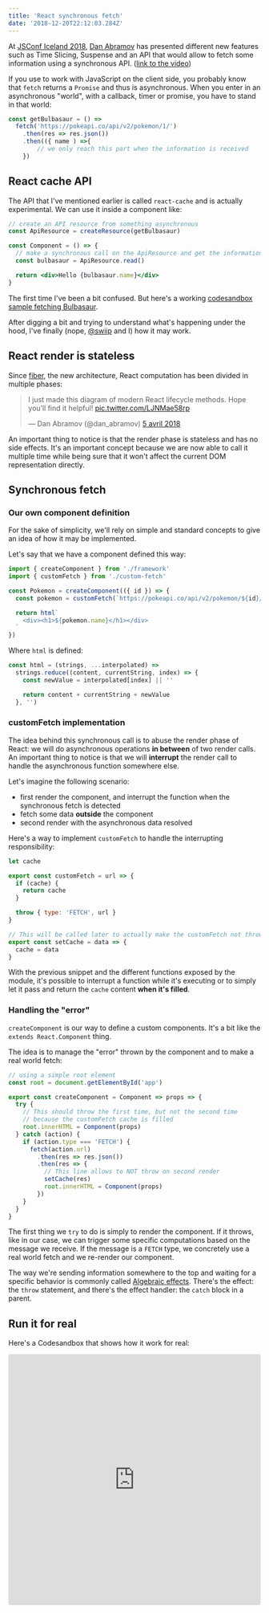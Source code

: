 ```yaml
---
title: 'React synchronous fetch'
date: '2018-12-20T22:12:03.284Z'
---
```


At [JSConf Iceland 2018](https://2018.jsconf.is/), [Dan Abramov](https://twitter.com/dan_abramov) has presented different new features such as Time Slicing, Suspense and an API that would allow to fetch some information using a synchronous API. ([link to the video](https://www.youtube.com/watch?v=nLF0n9SACd4))

If you use to work with JavaScript on the client side, you probably know that `fetch` returns a `Promise` and thus is asynchronous. When you enter in an asynchronous "world", with a callback, timer or promise, you have to stand in that world:

```javascript
const getBulbasaur = () =>
  fetch('https://pokeapi.co/api/v2/pokemon/1/')
    .then(res => res.json())
    .then(({ name ) =>{
		// we only reach this part when the information is received
	})
```

## React cache API

The API that I've mentioned earlier is called `react-cache` and is actually experimental. We can use it inside a component like:

```jsx
// create an API resource from something asynchronous
const ApiResource = createResource(getBulbasaur)

const Component = () => {
  // make a synchronous call on the ApiResource and get the information
  const bulbasaur = ApiResource.read()

  return <div>Hello {bulbasaur.name}</div>
}
```

The first time I've been a bit confused. But here's a working [codesandbox sample fetching Bulbasaur](https://codesandbox.io/s/6y0jpl802k).

After digging a bit and trying to understand what's happening under the hood, I've finally (nope, [@swiip](https://twitter.com/swiip) and I) how it may work.

## React render is stateless

Since [fiber](https://github.com/acdlite/react-fiber-architecture), the new architecture, React computation has been divided in multiple phases:

<blockquote class="twitter-tweet" data-lang="fr"><p lang="en" dir="ltr">I just made this diagram of modern React lifecycle methods. Hope you’ll find it helpful! <a href="https://t.co/LJNMae58rp">pic.twitter.com/LJNMae58rp</a></p>&mdash; Dan Abramov (@dan_abramov) <a href="https://twitter.com/dan_abramov/status/981712092611989509?ref_src=twsrc%5Etfw">5 avril 2018</a></blockquote>
<script async src="https://platform.twitter.com/widgets.js" charset="utf-8"></script>

An important thing to notice is that the render phase is stateless and has no side effects. It's an important concept because we are now able to call it multiple time while being sure that it won't affect the current DOM representation directly.

## Synchronous fetch

### Our own component definition

For the sake of simplicity, we'll rely on simple and standard concepts to give an idea of how it may be implemented.

Let's say that we have a component defined this way:

```javascript
import { createComponent } from './framework'
import { customFetch } from './custom-fetch'

const Pokemon = createComponent(({ id }) => {
  const pokemon = customFetch(`https://pokeapi.co/api/v2/pokemon/${id}/`)

  return html`
    <div><h1>${pokemon.name}</h1></div>
  `
})
```

Where `html` is defined:

```javascript
const html = (strings, ...interpolated) =>
  strings.reduce((content, currentString, index) => {
    const newValue = interpolated[index] || ''

    return content + currentString + newValue
  }, '')
```

### customFetch implementation

The idea behind this synchronous call is to abuse the render phase of React: we will do asynchronous operations **in between** of two render calls. An important thing to notice is that we will **interrupt** the render call to handle the asynchronous function somewhere else.

Let's imagine the following scenario:

- first render the component, and interrupt the function when the synchronous fetch is detected
- fetch some data **outside** the component
- second render with the asynchronous data resolved

Here's a way to implement `customFetch` to handle the interrupting responsibility:

```javascript
let cache

export const customFetch = url => {
  if (cache) {
    return cache
  }

  throw { type: 'FETCH', url }
}

// This will be called later to actually make the customFetch not throwing
export const setCache = data => {
  cache = data
}
```

With the previous snippet and the different functions exposed by the module, it's possible to interrupt a function while it's executing or to simply let it pass and return the `cache` content **when it's filled**.

### Handling the "error"

`createComponent` is our way to define a custom components. It's a bit like the `extends React.Component` thing.

The idea is to manage the "error" thrown by the component and to make a real world fetch:

```javascript
// using a simple root element
const root = document.getElementById('app')

export const createComponent = Component => props => {
  try {
    // This should throw the first time, but not the second time
    // because the customFetch cache is filled
    root.innerHTML = Component(props)
  } catch (action) {
    if (action.type === 'FETCH') {
      fetch(action.url)
        .then(res => res.json())
        .then(res => {
          // This line allows to NOT throw on second render
          setCache(res)
          root.innerHTML = Component(props)
        })
    }
  }
}
```

The first thing we `try` to do is simply to render the component. If it throws, like in our case, we can trigger some specific computations based on the message we receive. If the message is a `FETCH` type, we concretely use a real world fetch and we re-render our component.

The way we're sending information somewhere to the top and waiting for a specific behavior is commonly called [Algebraic effects](https://www.eff-lang.org/handlers-tutorial.pdf). There's the effect: the `throw` statement, and there's the effect handler: the `catch` block in a parent.

## Run it for real

Here's a Codesandbox that shows how it work for real:

<iframe src="https://codesandbox.io/embed/30z2mwn1om?autoresize=1&fontsize=12&module=%2Fsrc%2Fframework.js&view=editor" style="width:100%; height:500px; border:0; border-radius: 4px; overflow:hidden;" sandbox="allow-modals allow-forms allow-popups allow-scripts allow-same-origin"></iframe>
